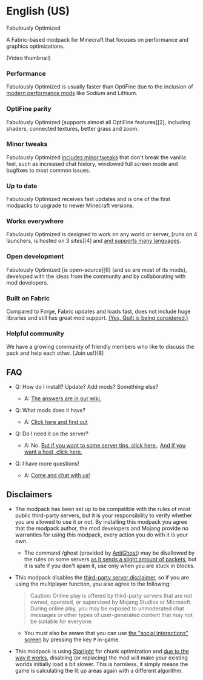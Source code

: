 # English (US)

Fabulously Optimized

A Fabric-based modpack for Minecraft that focuses on performance and graphics optimizations. 

(Video thumbnail)

### Performance

Fabulously Optimized is usually faster than OptiFine due to the inclusion of [modern performance mods][1] like Sodium and Lithium.

### OptiFine parity

Fabulously Optimized [supports almost all OptiFine features][2], including shaders, connected textures, better grass and zoom.

### Minor tweaks

Fabulously Optimized [includes minor tweaks][3] that don't break the vanilla feel, such as increased chat history, windowed full screen mode and bugfixes to most common issues.

### Up to date

Fabulously Optimized receives fast updates and is one of the first modpacks to upgrade to newer Minecraft versions.

### Works everywhere

Fabulously Optimized is designed to work on any world or server, [runs on 4 launchers, is hosted on 3 sites][4] and [and supports many languages][5].

### Open development

Fabulously Optimized [is open-source][6] (and so are most of its mods), developed with the ideas from the community and by collaborating with mod developers.

### Built on Fabric

Compared to Forge, Fabric updates and loads fast, does not include huge libraries and still has great mod support. [(Yes, Quilt is being considered.)][7]

### Helpful community

We have a growing community of friendly members who like to discuss the pack and help each other. [Join us!]{8]

## FAQ

* Q: How do I install? Update? Add mods? Something else?
  * A: [The answers are in our wiki.](https://fabulously-optimized.gitbook.io/modpack/)

* Q: What mods does it have? 
  * A: [Click here and find out](https://github.com/Fabulously-Optimized/fabulously-optimized/blob/main/INCLUDED-MODS.md)

* Q: Do I need it on the server?
  * A: No. [But if you want to some server tips, click here.](https://fabulously-optimized.gitbook.io/modpack/readme/server-setup). [And if you want a host, click here.](https://www.bisecthosting.com/clients/aff.php?aff=2604)

* Q: I have more questions!
  * A: [Come and chat with us!](https://discord.gg/yxaXtaQqdB)

## Disclaimers

* The modpack has been set up to be compatible with the rules of most public third-party servers, but it is your responsibility to verify whether you are allowed to use it or not. By installing this modpack you agree that the modpack author, the mod developers and Mojang provide no warranties for using this modpack, every action you do with it is your own. 
    * The command /ghost (provided by [AntiGhost](https://www.curseforge.com/minecraft/mc-mods/antighost)) may be disallowed by the rules on some servers [as it sends a slight amount of packets](https://www.curseforge.com/minecraft/mc-mods/antighost?comment=103), but it is safe if you don't spam it, use only when you are stuck in blocks.
* This modpack disables the [third-party server disclaimer](https://minecraft.fandom.com/wiki/File:Multiplayer_disclaimer.png), so if you are using the multiplayer function, you also agree to the following: 
    > Caution: Online play is offered by third-party servers that are not owned, operated, or supervised by Mojang Studios or Microsoft. During online play, you may be exposed to unmoderated chat messages or other types of user-generated content that may not be suitable for everyone. 

    * You must also be aware that you can use [the "social interactions" screen](https://minecraft.fandom.com/wiki/Social_Interactions_screen#Usage) by pressing the key `P` in-game.
* This modpack is using [Starlight](https://www.curseforge.com/minecraft/mc-mods/starlight) for chunk optimization and [due to the way it works](https://github.com/PaperMC/Starlight/blob/fabric/TECHNICAL_DETAILS.md#chunk-save-format), disabling (or replacing) the mod will make your existing worlds initially load a bit slower. This is harmless, it simply means the game is calculating the lit up areas again with a different algorithm.

[1]: 
[2]: 
[3]: 
[4]: 
[5]: 
[6]: 
[7]: 
[8]: 
